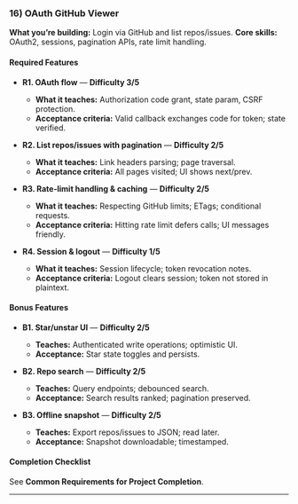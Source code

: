 ### 16) OAuth GitHub Viewer
**What you’re building:** Login via GitHub and list repos/issues.
**Core skills:** OAuth2, sessions, pagination APIs, rate limit handling.

#### Required Features
- **R1. OAuth flow** — **Difficulty 3/5**
  - **What it teaches:** Authorization code grant, state param, CSRF protection.
  - **Acceptance criteria:** Valid callback exchanges code for token; state verified.

- **R2. List repos/issues with pagination** — **Difficulty 2/5**
  - **What it teaches:** Link headers parsing; page traversal.
  - **Acceptance criteria:** All pages visited; UI shows next/prev.

- **R3. Rate‑limit handling & caching** — **Difficulty 2/5**
  - **What it teaches:** Respecting GitHub limits; ETags; conditional requests.
  - **Acceptance criteria:** Hitting rate limit defers calls; UI messages friendly.

- **R4. Session & logout** — **Difficulty 1/5**
  - **What it teaches:** Session lifecycle; token revocation notes.
  - **Acceptance criteria:** Logout clears session; token not stored in plaintext.

#### Bonus Features
- **B1. Star/unstar UI** — **Difficulty 2/5**
  - **Teaches:** Authenticated write operations; optimistic UI.
  - **Acceptance:** Star state toggles and persists.

- **B2. Repo search** — **Difficulty 2/5**
  - **Teaches:** Query endpoints; debounced search.
  - **Acceptance:** Search results ranked; pagination preserved.

- **B3. Offline snapshot** — **Difficulty 2/5**
  - **Teaches:** Export repos/issues to JSON; read later.
  - **Acceptance:** Snapshot downloadable; timestamped.

#### Completion Checklist
See **Common Requirements for Project Completion**.

---
